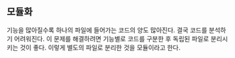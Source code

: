 ## 모듈화

 기능을 많아질수록 하나의 파일에 들어가는 코드의 양도 많아진다. 결국 코드를 분석하기 어려워진다. 이 문제를 해결하려면 기능별로 코드를 구분한 후 독립된 파일로 분리시키는 것이 좋다. 이렇게 별도의 파일로 분리한 것을 모듈이라고 한다.
 